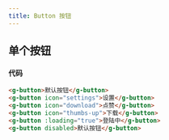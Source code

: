 ```yaml
---
title: Button 按钮
---
```

## 单个按钮
<ClientOnly>
<button-demo-1></button-demo-1>
</ClientOnly>

#### 代码
```html
<g-button>默认按钮</g-button>
<g-button icon="settings">设置</g-button>
<g-button icon="download">点赞</g-button>
<g-button icon="thumbs-up">下载</g-button>
<g-button :loading="true">登陆中</g-button>
<g-button disabled>默认按钮</g-button>
```
